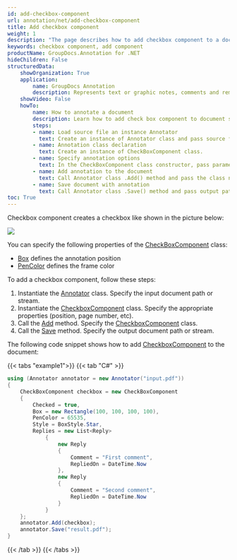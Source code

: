 ```yaml
---
id: add-checkbox-component
url: annotation/net/add-checkbox-component
title: Add checkbox component
weight: 1
description: "The page describes how to add checkbox component to a document using GroupDocs.Annotation for .NET."
keywords: checkbox component, add component
productName: GroupDocs.Annotation for .NET
hideChildren: False
structuredData:
    showOrganization: True
    application:    
        name: GroupDocs Annotation
        description: Represents text or graphic notes, comments and remarks attached to a specific part of the content of the document using C#
    showVideo: False
    howTo:
        name: How to annotate a document
        description: Learn how to add check box component to document step by step
        steps:
        - name: Load source file an instance Annotator
          text: Create an instance of Annotator class and pass source file path as a constructor parameter. You may specify absolute or relative file path as per your requirements. 
        - name: Annotation class declaration
          text: Create an instance of CheckBoxComponent class.
        - name: Specify annotation options 
          text: In the CheckBoxComponent class constructor, pass parameters.
        - name: Add annotation to the document
          text: Call Annotator class .Add() method and pass the class name CheckBoxComponent.
        - name: Save document with annotation
          text: Call Annotator class .Save() method and pass output path file.
toc: True
---
```

Checkbox component creates a checkbox like shown in the picture below: 

![](/annotation/net/images/add-checkbox-component.png)

You can specify the following properties of the [CheckBoxComponent](https://reference.groupdocs.com/net/annotation/groupdocs.annotation.models.formatspecificcomponents.pdf/checkboxcomponent) class:

*   [Box](https://reference.groupdocs.com/annotation/net/groupdocs.annotation.models.formatspecificcomponents.pdf/checkboxcomponent/properties/box) defines the annotation position
*   [PenColor](https://reference.groupdocs.com/annotation/net/groupdocs.annotation.models.formatspecificcomponents.pdf/checkboxcomponent/properties/pencolor) defines the frame color

To add a checkbox component, follow these steps:

1.   Instantiate the [Annotator](https://reference.groupdocs.com/net/annotation/groupdocs.annotation/annotator) class. Specify the input document path or stream.
2.   Instantiate the [CheckboxComponent](https://reference.groupdocs.com/net/annotation/groupdocs.annotation.models.formatspecificcomponents.pdf/checkboxcomponent) class. Specify the appropriate properties (position, page number, etc).
3.   Call the [Add](https://reference.groupdocs.com/net/annotation/groupdocs.annotation/annotator/methods/add) method. Specify the [CheckboxComponent](https://reference.groupdocs.com/net/annotation/groupdocs.annotation.models.formatspecificcomponents.pdf/checkboxcomponent) class.
4.   Call the [Save](https://reference.groupdocs.com/net/annotation/groupdocs.annotation/annotator/methods/save/index) method. Specify the output document path or stream.

The following code snippet shows how to add [CheckboxComponent](https://reference.groupdocs.com/net/annotation/groupdocs.annotation.models.formatspecificcomponents.pdf/cropdowncomponent) to the document:

{{< tabs "example1">}}
{{< tab "C#" >}}
```csharp
using (Annotator annotator = new Annotator("input.pdf"))
{
	CheckBoxComponent checkbox = new CheckBoxComponent
    {
        Checked = true,
        Box = new Rectangle(100, 100, 100, 100),
        PenColor = 65535,
        Style = BoxStyle.Star,
        Replies = new List<Reply>
            {
                new Reply
                {
                    Comment = "First comment",
                    RepliedOn = DateTime.Now
                },
                new Reply
                {
                    Comment = "Second comment",
                    RepliedOn = DateTime.Now
                }
            }
    };
    annotator.Add(checkbox);
    annotator.Save("result.pdf");
}
```
{{< /tab >}}
{{< /tabs >}}